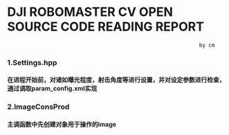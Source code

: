 # DJI ROBOMASTER CV OPEN SOURCE CODE READING REPORT

                                                                  by cm
### 1.Settings.hpp
#### 在进程开始前，对诸如曝光程度，射击角度等进行设置，并对设定参数进行检查，通过调取param_config.xml实现
### 2.ImageConsProd
#### 主调函数中先创建对象用于操作的image
